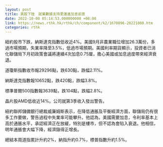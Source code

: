 ```yaml
---
layout: post
title: 美股下挫　就業數據支持更激進加息前景
date: 2022-10-08 05:14:53.000000000 +08:00
link: https://news.rthk.hk/rthk/ch/component/k2/1670096-20221008.htm
categories: rthk
---
```


紐約股市下跌，納斯達克指數低收近4%。美國9月非農業職位增加26.3萬份，多過市場預期，失業率降至3.5%，低過市場預期。美國利率期貨顯示，投資者已消化聯儲局下月初政策會議將連續4次加息0.75厘，擔心美國或加息過度帶來經濟衰退。

道瓊斯指數收市報29296點，跌630點，跌幅2.11%。

納斯達克指數報10652點，跌420點，跌幅3.8%。

標準普爾500指數報3639點，跌104點，跌幅2.8%。

晶片股AMD低收近14%。公司就第3季收入發出警告。

紐約聯邦儲備銀行總裁威廉姆斯表示，在降低通脹及平衡經濟方面，聯儲局仍有很多工作要做，警告過程中失業率可能攀升。他認為，美國需要加息，令利率基本上高於通脹水平，承認經濟正在放緩，特別是樓市，但不認為會陷入衰退。他相信，明年通脹會大幅下降，經濟錄得正增長。

總結本周道指累計升約2%，納指升約0.7%，標普指數升約1.5%。
